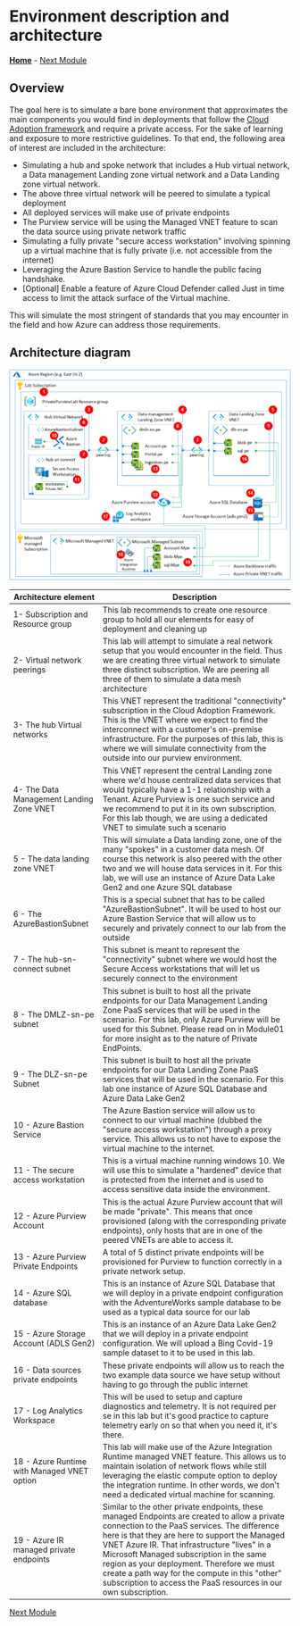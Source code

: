# Environment description and architecture

**[Home](/README.md)** - [Next Module](/modules/module01.md)

## Overview

The goal here is to simulate a bare bone environment that approximates the main components you would find in deployments that follow the [Cloud Adoption framework](https://docs.microsoft.com/azure/cloud-adoption-framework/) and require a private access. For the sake of learning and exposure to more restrictive guidelines. To that end, the following area of interest are included in the architecture:

- Simulating a hub and spoke network that includes a Hub virtual network, a Data management Landing zone virtual network and a Data Landing zone virtual network.
- The above three virtual network will be peered to simulate a typical deployment
- All deployed services will make use of private endpoints
- The Purview service will be using the Managed VNET feature to scan the data source using private network traffic
- Simulating a fully private "secure access workstation" involving spinning up a virtual machine that is fully private (i.e. not accessible from the internet)
- Leveraging the Azure Bastion Service to handle the public facing handshake.
- [Optional] Enable a feature of Azure Cloud Defender called Just in time access to limit the attack surface of the Virtual machine.

This will simulate the most stringent of standards that you may encounter in the field and how Azure can address those requirements.

## Architecture diagram

![Architecture Diagram](../images/Module00-ArchitectureOverview.png)

| Architecture element  | Description |
| ------------- | ------------- |
| 1- Subscription and Resource group  | This lab recommends to create one resource group to hold all our elements for easy of deployment and cleaning up  |
| 2- Virtual network peerings  | This lab will attempt to simulate a real network setup that you would encounter in the field. Thus we are creating three virtual network to simulate three distinct subscription. We are peering all three of them to simulate a data mesh architecture |
| 3- The hub Virtual networks | This VNET represent the traditional "connectivity" subscription in the Cloud Adoption Framework. This is the VNET where we expect to find the interconnect with a customer's on-premise infrastructure. For the purposes of this lab, this is where we will simulate connectivity from the outside into our purview environment. |
| 4- The Data Management Landing Zone VNET | This VNET represent the central Landing zone where we'd house centralized data services that would typically have a 1-1 relationship with a Tenant. Azure Purview is one such service and we recommend to put it in its own subscription. For this lab though, we are using a dedicated VNET to simulate such a scenario |
| 5 - The data landing zone VNET| This will simulate a Data landing zone, one of the many "spokes" in a customer data mesh. Of course this network is also peered with the other two and we will house data services in it. For this lab, we will use an instance of Azure Data Lake Gen2 and one Azure SQL database |
| 6 - The AzureBastionSubnet| This is a special subnet that has to be called "AzureBastionSubnet". It will be used to host our Azure Bastion Service that will allow us to securely and privately connect to our lab from the outside |
| 7 - The hub-sn-connect subnet | This subnet is meant to represent the "connectivity" subnet where we would host the Secure Access workstations that will let us securely connect to the environment |
| 8 - The DMLZ-sn-pe subnet| This subnet is built to host all the private endpoints for our Data Management Landing Zone PaaS services that will be used in the scenario. For this lab, only Azure Purview will be used for this Subnet. Please read on in Module01 for more insight as to the nature of Private EndPoints. |
| 9 - The DLZ-sn-pe Subnet | This subnet is built to host all the private endpoints for our Data Landing Zone PaaS services that will be used in the scenario. For this lab one instance of Azure SQL Database and Azure Data Lake Gen2 |
| 10 - Azure Bastion Service | The Azure Bastion service will allow us to connect to our virtual machine (dubbed the "secure access workstation") through a proxy service. This allows us to not have to expose the virtual machine to the internet.|
| 11 - The secure access workstation | This is a virtual machine running windows 10. We will use this to simulate a "hardened" device that is protected from the internet and is used to access sensitive data inside the environment.|
| 12 - Azure Purview Account| This is the actual Azure Purview account that will be made "private". This means that once provisioned (along with the corresponding private endpoints), only hosts that are in one of the peered VNETs are able to access it.|
| 13 - Azure Purview Private Endpoints| A total of 5 distinct private endpoints will be provisioned for Purview to function correctly in a private network setup. |
| 14 - Azure SQL database | This is an instance of Azure SQL Database that we will deploy in a private endpoint configuration with the AdventureWorks sample database to be used as a typical data source for our lab |
| 15 - Azure Storage Account (ADLS Gen2) | This is an instance of an Azure Data Lake Gen2 that we will deploy in a private endpoint configuration. We will upload a Bing Covid-19 sample dataset to it to be used in this lab. |
| 16 - Data sources private endpoints | These private endpoints will allow us to reach the two example data source we have setup without having to go through the public internet |
| 17 - Log Analytics Workspace | This will be used to setup and capture diagnostics and telemetry. It is not required per se in this lab but it's good practice to capture telemetry early on so that when you need it, it's there.|
| 18 - Azure Runtime with Managed VNET option | This lab will make use of the Azure Integration Runtime managed VNET feature. This allows us to maintain isolation of network flows while still leveraging the elastic compute option to deploy the integration runtime. In other words, we don't need a dedicated virtual machine for scanning.|
| 19 - Azure IR managed private endpoints | Similar to the other private endpoints, these managed Endpoints are created to allow a private connection to the PaaS services. The difference here is that they are here to support the Managed VNET Azure IR. That infrastructure "lives" in a Microsoft Managed subscription in the same region as your deployment. Therefore we must create a path way for the compute in this "other" subscription to access the PaaS resources in our own subscription.|

[Next Module](/modules/module01.md)